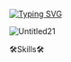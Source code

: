 
[![Typing SVG](https://readme-typing-svg.demolab.com?font=Fira+Code&weight=500&size=30&pause=1000&color=566BF7&background=D0F1FFF1&random=false&width=435&lines=%3C+Hey%2C+There!+%F0%9F%91%8B%3E;+%3C+This+is+Asif!+%3E;%3C+Glad+to+meet+you!+%3E)](https://git.io/typing-svg)


![Untitled21](https://github.com/AAS786/Asif-Shaikh/assets/149858827/0668ebdd-b441-4811-8574-7f253b0f704d)


🛠️Skills🛠️
